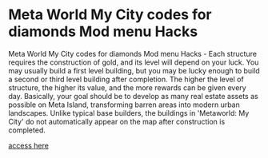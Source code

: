 # Meta World My City codes for diamonds Mod menu Hacks

Meta World My City codes for diamonds Mod menu Hacks - Each structure requires the construction of gold, and its level will depend on your luck. You may usually build a first level building, but you may be lucky enough to build a second or third level building after completion. The higher the level of structure, the higher its value, and the more rewards can be given every day. Basically, your goal should be to develop as many real estate assets as possible on Meta Island, transforming barren areas into modern urban landscapes. Unlike typical base builders, the buildings in 'Metaworld: My City' do not automatically appear on the map after construction is completed.

[access here](https://axegomod.top/meta-world-my-city/)
